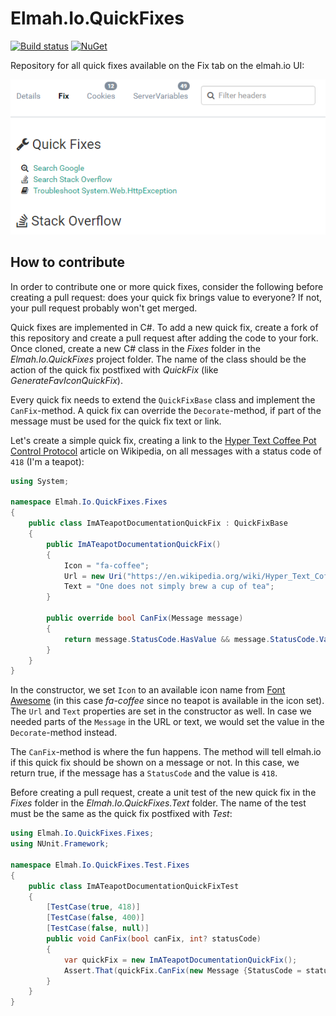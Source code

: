 # Elmah.Io.QuickFixes

[![Build status](https://ci.appveyor.com/api/projects/status/rtskxcr7emwccvqu?svg=true)](https://ci.appveyor.com/project/ThomasArdal/elmah-io-quickfixes)
[![NuGet](https://img.shields.io/nuget/vpre/elmah.io.quickfixes.svg)](https://www.nuget.org/packages/elmah.io.quickfixes)

Repository for all quick fixes available on the Fix tab on the elmah.io UI:

![Quick Fixes on the UI](screenshot.png)

## How to contribute

In order to contribute one or more quick fixes, consider the following before creating a pull request: does your quick fix brings value to everyone? If not, your pull request probably won't get merged.

Quick fixes are implemented in C#. To add a new quick fix, create a fork of this repository and create a pull request after adding the code to your fork. Once cloned, create a new C# class in the _Fixes_ folder in the _Elmah.Io.QuickFixes_ project folder. The name of the class should be the action of the quick fix postfixed with _QuickFix_ (like _GenerateFavIconQuickFix_).

Every quick fix needs to extend the `QuickFixBase` class and implement the `CanFix`-method. A quick fix can override the `Decorate`-method, if part of the message must be used for the quick fix text or link.

Let's create a simple quick fix, creating a link to the [Hyper Text Coffee Pot Control Protocol](https://en.wikipedia.org/wiki/Hyper_Text_Coffee_Pot_Control_Protocol) article on Wikipedia, on all messages with a status code of `418` (I'm a teapot):

```csharp
using System;

namespace Elmah.Io.QuickFixes.Fixes
{
    public class ImATeapotDocumentationQuickFix : QuickFixBase
    {
        public ImATeapotDocumentationQuickFix()
        {
            Icon = "fa-coffee";
            Url = new Uri("https://en.wikipedia.org/wiki/Hyper_Text_Coffee_Pot_Control_Protocol");
            Text = "One does not simply brew a cup of tea";
        }

        public override bool CanFix(Message message)
        {
            return message.StatusCode.HasValue && message.StatusCode.Value == 418;
        }
    }
}
```

In the constructor, we set `Icon` to an available icon name from [Font Awesome](http://fontawesome.io/) (in this case _fa-coffee_ since no teapot is available in the icon set). The `Url` and `Text` properties are set in the constructor as well. In case we needed parts of the `Message` in the URL or text, we would set the value in the `Decorate`-method instead.

The `CanFix`-method is where the fun happens. The method will tell elmah.io if this quick fix should be shown on a message or not. In this case, we return true, if the message has a `StatusCode` and the value is `418`.

Before creating a pull request, create a unit test of the new quick fix in the _Fixes_ folder in the _Elmah.Io.QuickFixes.Text_ folder. The name of the test must be the same as the quick fix postfixed with _Test_:

```csharp
using Elmah.Io.QuickFixes.Fixes;
using NUnit.Framework;

namespace Elmah.Io.QuickFixes.Test.Fixes
{
    public class ImATeapotDocumentationQuickFixTest
    {
        [TestCase(true, 418)]
        [TestCase(false, 400)]
        [TestCase(false, null)]
        public void CanFix(bool canFix, int? statusCode)
        {
            var quickFix = new ImATeapotDocumentationQuickFix();
            Assert.That(quickFix.CanFix(new Message {StatusCode = statusCode}), Is.EqualTo(canFix));
        }
    }
}
```